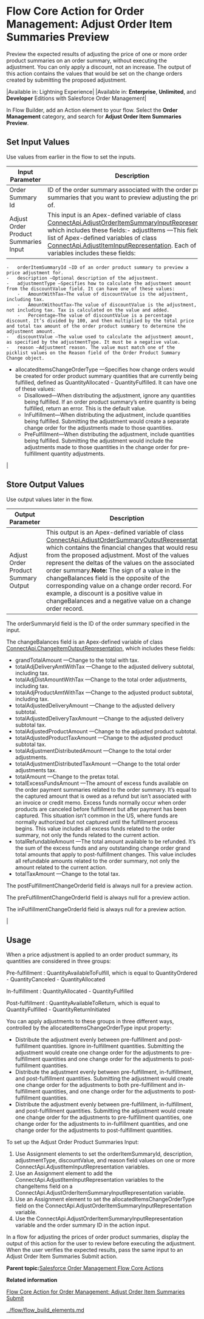 # Flow Core Action for Order Management: Adjust Order Item Summaries Preview

Preview the expected results of adjusting the price of one or more order product summaries on an order summary, without executing the adjustment. You can only apply a discount, not an increase. The output of this action contains the values that would be set on the change orders created by submitting the proposed adjustment.

|Available in: Lightning Experience|
|Available in: **Enterprise**, **Unlimited**, and **Developer** Editions with Salesforce Order Management|

In Flow Builder, add an Action element to your flow. Select the **Order Management** category, and search for **Adjust Order Item Summaries Preview**.

## Set Input Values

Use values from earlier in the flow to set the inputs.

|Input Parameter|Description|
|---------------|-----------|
|Order Summary Id|ID of the order summary associated with the order product summaries that you want to preview adjusting the prices of.|
|Adjust Order Product Summaries Input|This input is an Apex-defined variable of class [ConnectApi.AdjustOrderItemSummaryInputRepresentation](https://developer.salesforce.com/docs/atlas.en-us.apexcode.meta/apexcode/apex_connectapi_input_adjust_order_item_summary.htm), which includes these fields:-   adjustItems —This field is a list of Apex-defined variables of class [ConnectApi.AdjustItemInputRepresentation](https://developer.salesforce.com/docs/atlas.en-us.apexcode.meta/apexcode/apex_connectapi_input_adjust_item.htm). Each of the variables includes these fields:
    -   orderItemSummaryId —ID of an order product summary to preview a price adjustment for.
    -   description —Optional description of the adjustment.
    -   adjustmentType —Specifies how to calculate the adjustment amount from the discountValue field. It can have one of these values:
        -   AmountWithTax—The value of discountValue is the adjustment, including tax.
        -   AmountWithoutTax—The value of discountValue is the adjustment, not including tax. Tax is calculated on the value and added.
        -   Percentage—The value of discountValue is a percentage discount. It’s divided by 100, and then multiplied by the total price and total tax amount of the order product summary to determine the adjustment amount.
    -   discountValue —The value used to calculate the adjustment amount, as specified by the adjustmentType. It must be a negative value.
    -   reason —Adjustment reason. The value must match one of the picklist values on the Reason field of the Order Product Summary Change object.
-   allocatedItemsChangeOrderType —Specifies how change orders would be created for order product summary quantities that are currently being fulfilled, defined as QuantityAllocated - QuantityFulfilled. It can have one of these values:
    -   Disallowed—When distributing the adjustment, ignore any quantities being fulfilled. If an order product summary’s entire quantity is being fulfilled, return an error. This is the default value.
    -   InFulfillment—When distributing the adjustment, include quantities being fulfilled. Submitting the adjustment would create a separate change order for the adjustments made to those quantities.
    -   PreFulfillment—When distributing the adjustment, include quantities being fulfilled. Submitting the adjustment would include the adjustments made to those quantities in the change order for pre-fulfillment quantity adjustments.

|

## Store Output Values

Use output values later in the flow.

|Output Parameter|Description|
|----------------|-----------|
|Adjust Order Product Summary Output|This output is an Apex-defined variable of class [ConnectApi.AdjustOrderSummaryOutputRepresentation](https://developer.salesforce.com/docs/atlas.en-us.apexcode.meta/apexcode/apex_connectapi_output_preview_adjust_output.htm), which contains the financial changes that would result from the proposed adjustment. Most of the values represent the deltas of the values on the associated order summary.**Note:** The sign of a value in the changeBalances field is the opposite of the corresponding value on a change order record. For example, a discount is a positive value in changeBalances and a negative value on a change order record.

The orderSummaryId field is the ID of the order summary specified in the input.

The changeBalances field is an Apex-defined variable of class [ConnectApi.ChangeItemOutputRepresentation](https://developer.salesforce.com/docs/atlas.en-us.apexcode.meta/apexcode/apex_connectapi_output_change_item_output.htm), which includes these fields:

-   grandTotalAmount —Change to the total with tax.
-   totalAdjDeliveryAmtWithTax —Change to the adjusted delivery subtotal, including tax.
-   totalAdjDistAmountWithTax —Change to the total order adjustments, including tax.
-   totalAdjProductAmtWithTax —Change to the adjusted product subtotal, including tax.
-   totalAdjustedDeliveryAmount —Change to the adjusted delivery subtotal.
-   totalAdjustedDeliveryTaxAmount —Change to the adjusted delivery subtotal tax.
-   totalAdjustedProductAmount —Change to the adjusted product subtotal.
-   totalAdjustedProductTaxAmount —Change to the adjusted product subtotal tax.
-   totalAdjustmentDistributedAmount —Change to the total order adjustments.
-   totalAdjustmentDistributedTaxAmount —Change to the total order adjustments tax.
-   totalAmount —Change to the pretax total.
-   totalExcessFundsAmount —The amount of excess funds available on the order payment summaries related to the order summary. It’s equal to the captured amount that is owed as a refund but isn’t associated with an invoice or credit memo. Excess funds normally occur when order products are canceled before fulfillment but after payment has been captured. This situation isn’t common in the US, where funds are normally authorized but not captured until the fulfillment process begins. This value includes all excess funds related to the order summary, not only the funds related to the current action.
-   totalRefundableAmount —The total amount available to be refunded. It’s the sum of the excess funds and any outstanding change order grand total amounts that apply to post-fulfillment changes. This value includes all refundable amounts related to the order summary, not only the amount related to the current action.
-   totalTaxAmount —Change to the total tax.

The postFulfillmentChangeOrderId field is always null for a preview action.

The preFulfillmentChangeOrderId field is always null for a preview action.

The inFulfillmentChangeOrderId field is always null for a preview action.

|

## Usage

When a price adjustment is applied to an order product summary, its quantities are considered in three groups:

Pre-fulfillment
:   QuantityAvailableToFulfill, which is equal to QuantityOrdered - QuantityCanceled - QuantityAllocated

In-fulfillment
:   QuantityAllocated - QuantityFulfilled

Post-fulfillment
:   QuantityAvailableToReturn, which is equal to QuantityFulfilled - QuantityReturnInitiated

You can apply adjustments to these groups in three different ways, controlled by the allocatedItemsChangeOrderType input property:

-   Distribute the adjustment evenly between pre-fulfillment and post-fulfillment quantities. Ignore in-fulfillment quantities. Submitting the adjustment would create one change order for the adjustments to pre-fulfillment quantities and one change order for the adjustments to post-fulfillment quantities.
-   Distribute the adjustment evenly between pre-fulfillment, in-fulfillment, and post-fulfillment quantities. Submitting the adjustment would create one change order for the adjustments to both pre-fulfillment and in-fulfillment quantities, and one change order for the adjustments to post-fulfillment quantities.
-   Distribute the adjustment evenly between pre-fulfillment, in-fulfillment, and post-fulfillment quantities. Submitting the adjustment would create one change order for the adjustments to pre-fulfillment quantities, one change order for the adjustments to in-fulfillment quantities, and one change order for the adjustments to post-fulfillment quantities.

To set up the Adjust Order Product Summaries Input:

1.  Use Assignment elements to set the orderItemSummaryId, description, adjustmentType, discountValue, and reason field values on one or more ConnectApi.AdjustItemInputRepresentation variables.
2.  Use an Assignment element to add the ConnectApi.AdjustItemInputRepresentation variables to the changeItems field on a ConnectApi.AdjustOrderItemSummaryInputRepresentation variable.
3.  Use an Assignment element to set the allocatedItemsChangeOrderType field on the ConnectApi.AdjustOrderItemSummaryInputRepresentation variable.
4.  Use the ConnectApi.AdjustOrderItemSummaryInputRepresentation variable and the order summary ID in the action input.

In a flow for adjusting the prices of order product summaries, display the output of this action for the user to review before executing the adjustment. When the user verifies the expected results, pass the same input to an Adjust Order Item Summaries Submit action.

**Parent topic:**[Salesforce Order Management Flow Core Actions](../flow/flow_ref_elements_om_actions_list.md)

**Related information**  


[Flow Core Action for Order Management: Adjust Order Item Summaries Submit](../flow/flow_ref_elements_om_actions_adjust_ois_submit.md)

[../flow/flow\_build\_elements.md](../flow/flow_build_elements.md)

